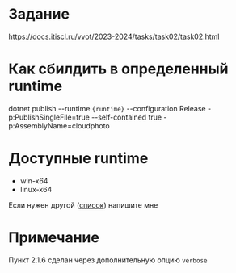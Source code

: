 # Задание
https://docs.itiscl.ru/vvot/2023-2024/tasks/task02/task02.html

# Как сбилдить в определенный runtime
dotnet publish --runtime `{runtime}` --configuration Release -p:PublishSingleFile=true --self-contained true -p:AssemblyName=cloudphoto

# Доступные runtime
- win-x64
- linux-x64

Если нужен другой ([список](https://learn.microsoft.com/en-us/dotnet/core/rid-catalog)) напишите мне

# Примечание
Пункт 2.1.6 сделан через дополнительную опцию `verbose`
